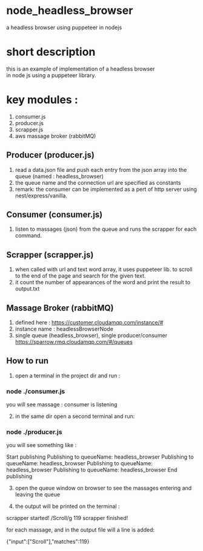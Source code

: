 # node_headless_browser

a headless browser using puppeteer in nodejs

# short description

this is an example of implementation of a headless browser  
in node js using a puppeteer library.

# key modules :

1. consumer.js
2. producer.js
3. scrapper.js
4. aws massage broker (rabbitMQ)

## Producer (producer.js)

1. read a data.json file and push each entry from the json array into the
   queue (named : headless_browser)
2. the queue name and the connection url are specified as constants
3. remark: the consumer can be implemented as a pert of http server
   using nest/express/vanilla.

## Consumer (consumer.js)

1. listen to massages (json) from the queue and runs the scrapper for each
   command.

## Scrapper (scrapper.js)

1. when called with url and text word array, it uses puppeteer lib. to scroll to the end
   of the page and search for the given text.
2. it count the number of appearances of the word and print the result to output.txt

## Massage Broker (rabbitMQ)

1. defined here : https://customer.cloudamqp.com/instance/#
2. instance name : headlessBrowserNode
3. single queue (headless_browser), single producer/consumer
   https://sparrow.rmq.cloudamqp.com/#/queues

## How to run

1. open a terminal in the project dir and run :

### node ./consumer.js

you will see massage : consumer is listening

2. in the same dir open a second terminal and run:

### node ./producer.js

you will see something like :

Start publishing
Publishing to queueName: headless_browser
Publishing to queueName: headless_browser
Publishing to queueName: headless_browser
Publishing to queueName: headless_browser
End publishing

3. open the queue window on browser to see the massages entering and leaving
   the queue

4. the output will be printed on the terminal :

scrapper started!
/Scroll/g
119
scrapper finished!

for each massage, and in the output file will a line is added:

{"input":["Scroll"],"matches":119}
